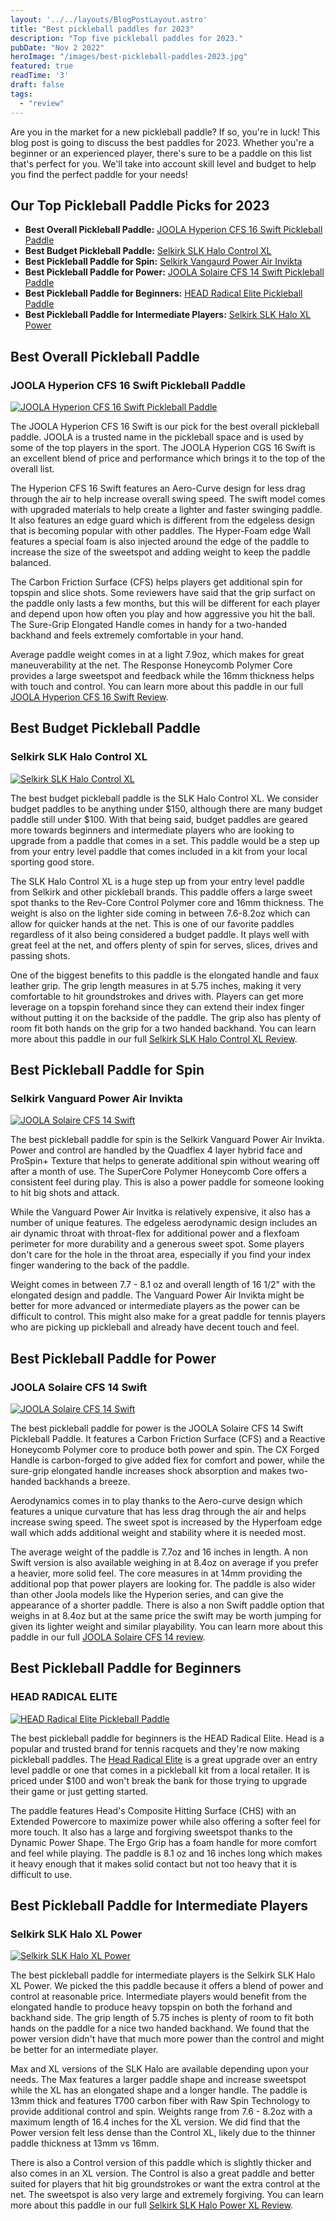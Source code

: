 ```yaml
---
layout: '../../layouts/BlogPostLayout.astro'
title: "Best pickleball paddles for 2023"
description: "Top five pickleball paddles for 2023."
pubDate: "Nov 2 2022"
heroImage: "/images/best-pickleball-paddles-2023.jpg"
featured: true
readTime: '3'
draft: false
tags: 
  - "review"
---
```


Are you in the market for a new pickleball paddle? If so, you're in luck! This blog post is going to discuss the best paddles for 2023. Whether you're a beginner or an experienced player, there's sure to be a paddle on this list that's perfect for you. We'll take into account skill level and budget to help you find the perfect paddle for your needs!

## Our Top Pickleball Paddle Picks for 2023

- **Best Overall Pickleball Paddle:** <a target="_blank" href="https://joolausa.com/ben-johns-hyperion-cfs-16-swift-pickleball-paddle/">JOOLA Hyperion CFS 16 Swift Pickleball Paddle</a>
- **Best Budget Pickleball Paddle:** <a target="_blank" href="https://www.selkirk.com/collections/paddles/products/slk-halo?variant=39964829253734">Selkirk SLK Halo Control XL</a>
- **Best Pickleball Paddle for Spin:** <a target="_blank" href="https://www.selkirk.com/products/vanguard-air-invikta?variant=39774039375974">Selkirk Vangaurd Power Air Invikta</a>
- **Best Pickleball Paddle for Power:** <a target="_blank" href="https://joolausa.com/solaire-cfs-14-swift-pickleball-paddle/">JOOLA Solaire CFS 14 Swift Pickleball Paddle</a>
- **Best Pickleball Paddle for Beginners:** <a target="_blank" href="https://www.head.com/en_US/radical-elite-226032.html">HEAD Radical Elite Pickleball Paddle</a>
- **Best Pickleball Paddle for Intermediate Players:** <a target="_blank" href="https://www.selkirk.com/products/slk-halo?_pos=1&_sid=23de3ad54&_ss=r&variant=39964829188198">Selkirk SLK Halo XL Power</a>


## Best Overall Pickleball Paddle
### JOOLA Hyperion CFS 16 Swift Pickleball Paddle
[![JOOLA Hyperion CFS 16 Swift Pickleball Paddle](/images/joola-hyperion-cfs-16-swift.jpg)](https://joolausa.com/ben-johns-hyperion-cfs-16-swift-pickleball-paddle/)

The JOOLA Hyperion CFS 16 Swift is our pick for the best overall pickleball paddle. JOOLA is a trusted name in the pickleball space and is used by some of the top players in the sport. The JOOLA Hyperion CGS 16 Swift is an excellent blend of price and performance which brings it to the top of the overall list.

The Hyperion CFS 16 Swift features an Aero-Curve design for less drag through the air to help increase overall swing speed. The swift model comes with upgraded materials to help create a lighter and faster swinging paddle. It also features an edge guard which is different from the edgeless design that is becoming popular with other paddles. The Hyper-Foam edge Wall features a special foam is also injected around the edge of the paddle to increase the size of the sweetspot and adding weight to keep the paddle balanced.

The Carbon Friction Surface (CFS) helps players get additional spin for topspin and slice shots. Some reviewers have said that the grip surfact on the paddle only lasts a few months, but this will be different for each player and depend upon how often you play and how aggressive you hit the ball. The Sure-Grip Elongated Handle comes in handy for a two-handed backhand and feels extremely comfortable in your hand.

Average paddle weight comes in at a light 7.9oz, which makes for great maneuverability at the net. The Response Honeycomb Polymer Core provides a large sweetspot and feedback while the 16mm thickness helps with touch and control. You can learn more about this paddle in our full <a href="/blog/joola-hyperion-cfs-16-swift-review">JOOLA Hyperion CFS 16 Swift Review</a>.

## Best Budget Pickleball Paddle
### Selkirk SLK Halo Control XL
[![Selkirk SLK Halo Control XL](/images/selkirk-slk-halo-control-xl.jpg)](https://www.selkirk.com/collections/paddles/products/slk-halo?variant=39964829253734)

The best budget pickleball paddle is the SLK Halo Control XL. We consider budget paddles to be anything under $150, although there are many budget paddle still under $100. With that being said, budget paddles are geared more towards beginners and intermediate players who are looking to upgrade from a paddle that comes in a set. This paddle would be a step up from your entry level paddle that comes included in a kit from your local sporting good store.

The SLK Halo Control XL is a huge step up from your entry level paddle from Selkirk and other pickleball brands. This paddle offers a large sweet spot thanks to the Rev-Core Control Polymer core and 16mm thickness. The weight is also on the lighter side coming in between 7.6-8.2oz which can allow for quicker hands at the net. This is one of our favorite paddles regardless of it also being considered a budget paddle. It plays well with great feel at the net, and offers plenty of spin for serves, slices, drives and passing shots.

One of the biggest benefits to this paddle is the elongated handle and faux leather grip. The grip length measures in at 5.75 inches, making it very comfortable to hit groundstrokes and drives with. Players can get more leverage on a topspin forehand since they can extend their index finger without putting it on the backside of the paddle. The grip also has plenty of room fit both hands on the grip for a two handed backhand. You can learn more about this paddle in our full <a href="/blog/selkirk-slk-halo-control-xl-review">Selkirk SLK Halo Control XL Review</a>.

## Best Pickleball Paddle for Spin
### Selkirk Vanguard Power Air Invikta
[![JOOLA Solaire CFS 14 Swift](/images/selkirk-power-air-invikta.jpg)](https://www.selkirk.com/products/vanguard-air-invikta?variant=39774039375974)

The best pickleball paddle for spin is the Selkirk Vanguard Power Air Invikta. Power and control are handled by the Quadflex 4 layer hybrid face and ProSpin+ Texture that helps to generate additional spin without wearing off after a month of use. The SuperCore Polymer Honeycomb Core offers a consistent feel during play. This is also a power paddle for someone looking to hit big shots and attack.

While the Vanguard Power Air Invitka is relatively expensive, it also has a number of unique features. The edgeless aerodynamic design includes an air dynamic throat with throat-flex for additional power and a flexfoam perimeter for more durability and a generous sweet spot. Some players don't care for the hole in the throat area, especially if you find your index finger wandering to the back of the paddle.

Weight comes in between 7.7 - 8.1 oz and overall length of 16 1/2" with the elongated design and paddle. The Vanguard Power Air Invikta might be better for more advanced or intermediate players as the power can be difficult to control. This might also make for a great paddle for  tennis players who are picking up pickleball and already have decent touch and feel. 


## Best Pickleball Paddle for Power
### JOOLA Solaire CFS 14 Swift
[![JOOLA Solaire CFS 14 Swift](/images/joola-solaire-cfs-14-swift.jpg)](https://joolausa.com/solaire-cfs-14-swift-pickleball-paddle/)

The best pickleball paddle for power is the JOOLA Solaire CFS 14 Swift Pickleball Paddle. It features a Carbon Friction Surface (CFS) and a Reactive Honeycomb Polymer core to produce both power and spin. The CX Forged Handle is carbon-forged to give added flex for comfort and power, while the sure-grip elongated handle increases shock absorption and makes two-handed backhands a breeze.

Aerodynamics comes in to play thanks to the Aero-curve design which features a unique curvature that has less drag through the air and helps increase swing speed. The sweet spot is increased by the Hyperfoam edge wall which adds additional weight and stability where it is needed most.

The average weight of the paddle is 7.7oz and 16 inches in length. A non Swift version is also available weighing in at 8.4oz on average if you prefer a heavier, more solid feel. The core measures in at 14mm providing the additional pop that power players are looking for. The paddle is also wider than other Joola models like the Hyperion series, and can give the appearance of a shorter paddle. There is also a non Swift paddle option that weighs in at 8.4oz but at the same price the swift may be worth jumping for given its lighter weight and similar playability. You can learn more about this paddle in our full <a href="/blog/joola-solaire-cfs-14-review">JOOLA Solaire CFS 14 review</a>.
## Best Pickleball Paddle for Beginners
### HEAD RADICAL ELITE

[![HEAD Radical Elite Pickleball Paddle](/images/head-radical-elite.jpg)](https://www.head.com/en_US/radical-elite-226032.html)


The best pickleball paddle for beginners is the HEAD Radical Elite. Head is a popular and trusted brand for tennis racquets and they're now making pickleball paddles. The <a href="https://www.head.com/en_US/radical-elite-226032.html" target="_blank">Head Radical Elite</a> is a great upgrade over an entry level paddle or one that comes in a pickleball kit from a local retailer. It is priced under $100 and won't break the bank for those trying to upgrade their game or just getting started.

The paddle features Head's Composite Hitting Surface (CHS) with an Extended Powercore to maximize power while also offering a softer feel for more touch. It also has a large and forgiving sweetspot thanks to the Dynamic Power Shape. The Ergo Grip has a foam handle for more comfort and feel while playing. The paddle is 8.1 oz and 16 inches long which makes it heavy enough that it makes solid contact but not too heavy that it is difficult to use.


## Best Pickleball Paddle for Intermediate Players
### Selkirk SLK Halo XL Power
[![Selkirk SLK Halo XL Power](/images/selkirk-halo-xl-power.jpg)](https://www.selkirk.com/products/slk-halo?variant=39964829188198)

The best pickleball paddle for intermediate players is the Selkirk SLK Halo XL Power. We picked the this paddle because it offers a blend of power and control at reasonable price. Intermediate players would benefit from the elongated handle to produce heavy topspin on both the forhand and backhand side. The grip length of 5.75 inches is plenty of room to fit both hands on the paddle for a nice two handed backhand. We found that the power version didn't have that much more power than the control and might be better for an intermediate player.

Max and XL versions of the SLK Halo are available depending upon your needs. The Max features a larger paddle shape and increase sweetspot while the XL has an elongated shape and a longer handle. The paddle is 13mm thick and features T700 carbon fiber with Raw Spin Technology to provide additional control and spin. Weights range from 7.6 - 8.2oz with a maximum length of 16.4 inches for the XL version. We did find that the Power version felt less dense than the Control XL, likely due to the thinner paddle thickness at 13mm vs 16mm.

There is also a Control version of this paddle which is slightly thicker and also comes in an XL version. The Control is also a great paddle and better suited for players that hit big groundstrokes or want the extra control at the net. The sweetspot is also very large and extremely forgiving. You can learn more about this paddle in our full <a href="/blog/selkirk-slk-halo-power-xl-review">Selkirk SLK Halo Power XL Review</a>.

